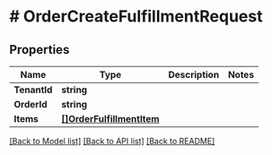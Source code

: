# # OrderCreateFulfillmentRequest


## Properties 


Name | Type | Description | Notes
------------ | ------------- | ------------- | -------------
**TenantId**| **string** |   |
**OrderId**| **string** |   |
**Items**| [**[]OrderFulfillmentItem**](OrderFulfillmentItem.md) |   |


[[Back to Model list]](../../README.md#models) [[Back to API list]](../../README.md#endpoints) [[Back to README]](../../README.md)

